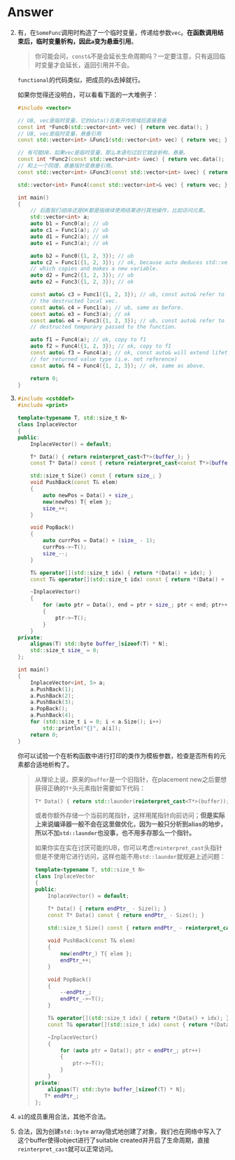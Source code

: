 # Answer

2. 有，在`SomeFunc`调用时构造了一个临时变量，传递给参数`vec`。**在函数调用结束后，临时变量析构，因此`a`变为悬垂引用**。

   > 你可能会问，`const&`不是会延长生命周期吗？一定要注意，只有返回临时变量才会延长，返回引用并不会。

   `functional`的代码类似，把成员的`&`去掉就行。

   如果你觉得还没明白，可以看看下面的一大堆例子：

   ```c++
   #include <vector>
   
   // UB, vec是临时变量，它的data()在离开作用域后直接悬垂
   const int *Func0(std::vector<int> vec) { return vec.data(); }
   // UB, vec是临时变量，悬垂引用
   const std::vector<int> &Func1(std::vector<int> vec) { return vec; }
   
   // 有可能UB，如果vec是临时变量，那么本语句过后它就会析构，悬垂。
   const int *Func2(const std::vector<int> &vec) { return vec.data(); }
   // 和上一个同理，悬垂指针变悬垂引用。
   const std::vector<int> &Func3(const std::vector<int> &vec) { return vec; }
   
   std::vector<int> Func4(const std::vector<int>& vec) { return vec; }
   
   int main()
   {
       // 后面我们说UB还是OK都是指继续使用结果进行其他操作，比如访问元素。
       std::vector<int> a;
       auto b1 = Func0(a); // ub
       auto c1 = Func1(a); // ub
       auto d1 = Func2(a); // ok
       auto e1 = Func3(a); // ok
   
       auto b2 = Func0({1, 2, 3}); // ub
       auto c2 = Func1({1, 2, 3}); // ok, because auto deduces std::vector
       // which copies and makes a new variable.
       auto d2 = Func2({1, 2, 3}); // ub
       auto e2 = Func3({1, 2, 3}); // ok
   
       const auto& c3 = Func1({1, 2, 3}); // ub, const auto& refer to 
       // the destructed local vec.
       const auto& c4 = Func1(a); // ub, same as before.
       const auto& e3 = Func3(a); // ok
       const auto& e4 = Func3({1, 2, 3}); // ub, const auto& refer to the 
       // destructed temporary passed to the function.
   
       auto f1 = Func4(a); // ok, copy to f1
       auto f2 = Func4({1, 2, 3}); // ok, copy to f1
       const auto& f3 = Func4(a); // ok, const auto& will extend lifetime
       // for returned value type (i.e. not reference)
       const auto& f4 = Func4({1, 2, 3}); // ok, same as above.
   
       return 0;
   }
   ```

3. ```c++
   #include <cstddef>
   #include <print>
   
   template<typename T, std::size_t N>
   class InplaceVector
   {
   public:
       InplaceVector() = default;
   
       T* Data() { return reinterpret_cast<T*>(buffer_); }
       const T* Data() const { return reinterpret_cast<const T*>(buffer_); }
   
       std::size_t Size() const { return size_; }
       void PushBack(const T& elem)
       {
           auto newPos = Data() + size_;
           new(newPos) T{ elem };
           size_++;
       }
   
       void PopBack()
       {
           auto currPos = Data() + (size_ - 1);
           currPos->~T();
           size_--;
       }
   
       T& operator[](std::size_t idx) { return *(Data() + idx); }
       const T& operator[](std::size_t idx) const { return *(Data() + idx); }
   
       ~InplaceVector()
       {
           for (auto ptr = Data(), end = ptr + size_; ptr < end; ptr++)
           {
               ptr->~T();
           }
       }
   private:
       alignas(T) std::byte buffer_[sizeof(T) * N];
       std::size_t size_ = 0;
   };
   
   int main()
   {
       InplaceVector<int, 5> a;
       a.PushBack(1);
       a.PushBack(2);
       a.PushBack(3);
       a.PopBack();
       a.PushBack(4);
       for (std::size_t i = 0; i < a.Size(); i++)
           std::println("{}", a[i]);
       return 0;
   }
   ```

   你可以试验一个在析构函数中进行打印的类作为模板参数，检查是否所有的元素都合适地析构了。

   > 从理论上说，原来的`buffer`是一个旧指针，在placement new之后要想获得正确的`T*`头元素指针需要如下代码：
   >
   > ```c++
   > T* Data() { return std::launder(reinterpret_cast<T*>(buffer)); }
   > ```
   >
   > 或者你额外存储一个当前的尾指针，这样用尾指针向前访问；**但是实际上来说编译器一般不会在这里做优化，因为一般只分析到alias的地步，所以不加`std::launder`也没事，也不用多存那么一个指针。**
   >
   > 如果你实在实在讨厌可能的UB，你可以考虑`reinterpret_cast`头指针但是不使用它进行访问，这样也能不用`std::launder`就规避上述问题：
   >
   > ```c++
   > template<typename T, std::size_t N>
   > class InplaceVector
   > {
   > public:
   >     InplaceVector() = default;
   > 
   >     T* Data() { return endPtr_ - Size(); }
   >     const T* Data() const { return endPtr_ - Size(); }
   > 
   >     std::size_t Size() const { return endPtr_ - reinterpret_cast<T*>(buffer_); }
   >     
   >     void PushBack(const T& elem)
   >     {
   >         new(endPtr_) T{ elem };
   >         endPtr_++;
   >     }
   > 
   >     void PopBack()
   >     {
   >         --endPtr_;
   >         endPtr_->~T();
   >     }
   > 
   >     T& operator[](std::size_t idx) { return *(Data() + idx); }
   >     const T& operator[](std::size_t idx) const { return *(Data() + idx); }
   > 
   >     ~InplaceVector()
   >     {
   >         for (auto ptr = Data(); ptr < endPtr_; ptr++)
   >         {
   >             ptr->~T();
   >         }
   >     }
   > private:
   >     alignas(T) std::byte buffer_[sizeof(T) * N];
   > 	T* endPtr_;
   > };
   > ```

4. `a1`的成员重用合法，其他不合法。

5. 合法，因为创建`std::byte` array隐式地创建了对象，我们也在网络中写入了这个buffer使得object进行了suitable created并开启了生命周期，直接`reinterpret_cast`就可以正常访问。